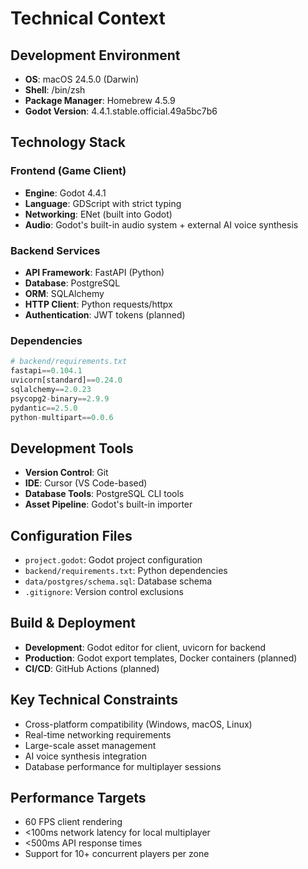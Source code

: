 # Technical Context

## Development Environment
- **OS**: macOS 24.5.0 (Darwin)
- **Shell**: /bin/zsh
- **Package Manager**: Homebrew 4.5.9
- **Godot Version**: 4.4.1.stable.official.49a5bc7b6

## Technology Stack

### Frontend (Game Client)
- **Engine**: Godot 4.4.1
- **Language**: GDScript with strict typing
- **Networking**: ENet (built into Godot)
- **Audio**: Godot's built-in audio system + external AI voice synthesis

### Backend Services
- **API Framework**: FastAPI (Python)
- **Database**: PostgreSQL
- **ORM**: SQLAlchemy
- **HTTP Client**: Python requests/httpx
- **Authentication**: JWT tokens (planned)

### Dependencies
```python
# backend/requirements.txt
fastapi==0.104.1
uvicorn[standard]==0.24.0
sqlalchemy==2.0.23
psycopg2-binary==2.9.9
pydantic==2.5.0
python-multipart==0.0.6
```

## Development Tools
- **Version Control**: Git
- **IDE**: Cursor (VS Code-based)
- **Database Tools**: PostgreSQL CLI tools
- **Asset Pipeline**: Godot's built-in importer

## Configuration Files
- `project.godot`: Godot project configuration
- `backend/requirements.txt`: Python dependencies
- `data/postgres/schema.sql`: Database schema
- `.gitignore`: Version control exclusions

## Build & Deployment
- **Development**: Godot editor for client, uvicorn for backend
- **Production**: Godot export templates, Docker containers (planned)
- **CI/CD**: GitHub Actions (planned)

## Key Technical Constraints
- Cross-platform compatibility (Windows, macOS, Linux)
- Real-time networking requirements
- Large-scale asset management
- AI voice synthesis integration
- Database performance for multiplayer sessions

## Performance Targets
- 60 FPS client rendering
- <100ms network latency for local multiplayer
- <500ms API response times
- Support for 10+ concurrent players per zone 